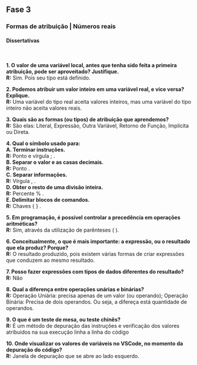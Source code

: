 ## Fase 3
### Formas de atribuição | Números reais
#### Dissertativas
</br>


**1. O valor de uma variável local, antes que tenha sido feita a primeira atribuição, pode ser aproveitado? Justifique.**</br>
**R:** Sim. Pois seu tipo está definido.</br>

**2. Podemos atribuir um valor inteiro em uma variável real, e vice versa? Explique.**</br>
**R:** Uma variável do tipo real aceita valores inteiros, mas uma variável do tipo inteiro não aceita valores reais.</br>

**3. Quais são as formas (ou tipos) de atribuição que aprendemos?**</br>
**R:** São elas: Literal, Expressão, Outra Variável, Retorno de Função, Implícita ou Direta.</br>

**4. Qual o símbolo usado para:**</br>
**A. Terminar instruções.**</br>
**R:** Ponto e vírgula  ; .</br>
**B. Separar o valor e as casas decimais.**</br>
**R:** Ponto  . </br>
**C. Separar informações.**</br>
**R:** Vírgula  , .</br>
**D. Obter o resto de uma divisão inteira.**</br>
**R:** Percente  % .</br>
**E. Delimitar blocos de comandos.**</br>
**R:** Chaves { } .</br>

**5. Em programação, é possível controlar a precedência em operações aritméticas?**</br>
**R:** Sim, através da utilização de parênteses ( ). </br>

**6. Conceitualmente, o que é mais importante: a expressão, ou o resultado que ela produz? Porque?**</br>
**R:** O resultado produzido, pois existem várias formas de criar expressões que conduzem ao mesmo resultado.</br>

**7. Posso fazer expressões com tipos de dados diferentes do resultado?**</br>
**R:** Não</br>

**8. Qual a diferença entre operações unárias e binárias?**</br>
**R:** Operação Uniária: precisa apenas de um valor (ou operando); Operação Binária: Precisa de dois operandos. Ou seja, a difereça está quantidade de operandos.</br>

**9. O que é um teste de mesa, ou teste chinês?**</br>
**R:** É um método de depuração das instruções e verificação dos valores atribuidos na sua execução linha a linha do código</br>

**10. Onde visualizar os valores de variáveis no VSCode, no momento da depuração do código?**</br>
**R:** Janela de depuração que se abre ao lado esquerdo.</br>

